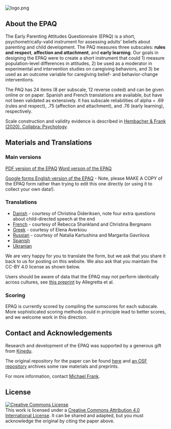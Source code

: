 ![logo.png](logo.png)

## About the EPAQ

The Early Parenting Attitudes Questionnaire (EPAQ) is a short, psychometrically-valid instrument for assessing adults' beliefs about parenting and child development. The PAQ measures three subscales: **rules and respect**, **affection and attachment**, and **early learning**. Our goals in designing the EPAQ were to create a short instrument that could 1) measure population-level differences in attitudes, 2) be used as a moderator in experimental and intervention studies on caregiving behaviors, and 3) be used as an outcome variable for caregiving belief- and behavior-change interventions.

The PAQ has 24 items (8 per subscale, 12 reverse coded) and can be given online or on paper. Spanish and French translations are available, but have not been validated as extensively. It has subscale reliabilities of alpha = .69 (rules and respect), .75 (affection and attachment), and .76 (early learning), respectively. 

Scale construction and validity evidence is described in [Hembacher & Frank (2020), Collabra: Psychology](https://www.collabra.org/article/10.1525/collabra.190/).

## Materials and Translations

### Main versions

[PDF version of the EPAQ](https://drive.google.com/file/d/1imxrvppP1-Efl4T0-n-JX5HWSBDxseKj)
[Word verson of the EPAQ](https://docs.google.com/document/d/1YZcAfGQ4SA8N3B-JpUtK4lp9lq7hPAn2)

[Google forms English version of the EPAQ](https://drive.google.com/open?id=12_6uMkoPapp5-AW6hpSQ8bAwx6vq-5oZOhUZH4dFgjk) - Note, please MAKE A COPY of the EPAQ form rather than trying to edit this one directly (or using it to collect your own data!).

### Translations

* [Danish](https://drive.google.com/file/d/1D9XK6QA9EwqpbrDtG_I1lhCCGE2zTBYF) - courtesy of Christina Dideriksen, note four extra questions about child-directed speech at the end
* [French](https://docs.google.com/document/d/1meKyKWf11o6JwekyOFyMe0NqNjEZEJFg) - courtesy of Rebecca Shankland and Christina Bergmann 
* [Greek](https://docs.google.com/document/d/1IZF_jOfxcG8WiEF0BYrrpj3Y20s2PO-F) - courtesy of Elena Averkiou
* [Russian](https://drive.google.com/file/d/17jA8tKuWwOlDPAbD-Kd1Q4pC3j-4Bnao) - courtesy of Natalia Kartushina and Margarita Gavrilova
* [Spanish](https://drive.google.com/open?id=1yRye8nYAlwYQVPOgTYf-pqgAoH1O00zPuo5JA9_QQ-M)
* [Ukranian](https://docs.google.com/document/d/191PF4dmJtSWH7_DppmARszCa5HGtmia2)

We are very happy for you to translate the form, but we ask that you share it back to us for posting on this website. We also ask that you maintain the CC-BY 4.0 license as shown below.

Users should be aware of data that the EPAQ may not perform identically across cultures, see [this preprint](https://osf.io/preprints/psyarxiv/x32ef) by Allegretta et al. 

### Scoring

EPAQ is currently scored by compiling the sumscores for each subscale. More sophisticated scoring methods could in principle lead to better scores, and we welcome work in this direction. 

## Contact and Acknowledgements

Research and development of the EPAQ was supported by a generous gift from [Kinedu](https://www.kinedu.com/).

The original repository for the paper can be found [here](https://github.com/langcog/parenting_proj) and [an OSF repository](https://osf.io/pb3a4/) archives some raw materials and preprints. 

For more information, contact [Michael Frank](http://web.stanford.edu/~mcfrank/).

## License

<a rel="license" href="http://creativecommons.org/licenses/by/4.0/"><img alt="Creative Commons License" style="border-width:0" src="https://i.creativecommons.org/l/by/4.0/88x31.png" /></a><br />This work is licensed under a <a rel="license" href="http://creativecommons.org/licenses/by/4.0/">Creative Commons Attribution 4.0 International License</a>. It can be shared and adapted, but you must acknowledge the original by citing the paper above. 
